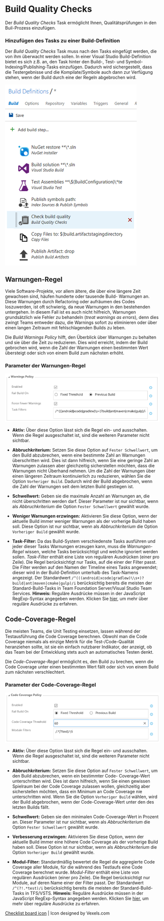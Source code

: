 # Build Quality Checks
Der *Build Quality Checks* Task ermöglicht Ihnen, Qualitätsprüfungen in den Buil-Prozess einzufügen.

### Hinzufügen des Tasks zu einer Build-Definition
Der *Build Quality Checks* Task muss nach den Tasks eingefügt werden, die von ihm überwacht werden sollen. In einer Visual Studio
Build-Definition bietet es sich z.B. an, den Task hinter den Build-, Test- und Symbol-Indexing/Publishing-Tasks einzufügen.
Dadurch wird sichergestellt, dass die Testergebnisse und die Kompilate/Symbole auch dann zur Verfügung stehen, wenn der Build
durch eine der Regeln abgebrochen wird. 

![Task-Einbindung](../assets/AddTask.png "Empfohlene Einbindung des Build Quality Checks Tasks")

## Warnungen-Regel
Viele Software-Projekte, vor allem ältere, die über eine längere Zeit gewachsen sind, häufen hunderte oder tausende Build-
Warnungen an. Diese Warnungen durch Refactoring oder aufräumen des Codes loszuwerden, ist oft schwierig, da neue Warnungen
in den bestehenden untergehen. In diesem Fall ist es auch nicht hilfreich, Warnungen grundsätzlich wie Fehler zu behandeln
(*treat warnings as errors*), denn dies zwingt Teams entweder dazu, die Warnings sofort zu eliminieren oder über einen langen
Zeitraum mit fehlschlagenden Builds zu leben. 

Die *Build Warnings Policy* hilft, den Überblick über Warnungen zu behalten und sie über die Zeit zu reduzieren. Dies wird
erreicht, indem der Build gebrochen wird, wenn die Zahl der Warnungen einen bestimmten Wert übersteigt oder sich von einem
Build zum nächsten erhöht.

### Parameter der Warnungen-Regel

![Warnungen-Regel](../assets/WarningsPolicy.png "Parameter der Warnungen-Regel")

- **Aktiv:** Über diese Option lässt sich die Regel ein- und ausschalten. Wenn die Regel ausgeschaltet ist, sind die weiteren
Parameter nicht sichtbar.

- **Abbruchkriterium:** Setzen Sie diese Option auf `Fester Schwellwert`, um den Build abzubrechen, wenn eine bestimmte Zahl an
Warnungen überschritten wird. Dies ist dann hilfreich, wenn Sie eine geringe Zahl an Warnungen zulassen aber gleichzeitig
sicherstellen möchten, dass die Warnungen nicht Überhand nehmen. Um die Zahl der Warnungen über einen längeren Zeitraum
kontinuierlich zu reduzieren, wählen Sie die Option `Vorheriger Build`. Dadurch wird der Build abgebrochen, wenn die Zahl der
Warnungen seit dem letzten Build gestiegen ist.

- **Schwellwert:** Geben sie die maximale Anzahl an Warnungen an, die nicht überschritten werden darf. Dieser Parameter ist
nur sichtbar, wenn als *Abbruchkriterium* die Option `Fester Schwellwert` gewählt wurde.

- **Weniger Warnungen erzwingen:** Aktivieren Sie diese Option, wenn der aktuelle Build immer weniger Warnungen als der vorherige
Build haben soll. Diese Option ist nur sichtbar, wenn als *Abbruchkriterium* die Option `Vorheriger Build` gewählt wurde.

- **Task-Filter:** Da das Build-System verschiedenste Tasks ausführen und jeder dieser Tasks Warnungen erzeugen kann, muss die
*Warnungen-Regel* wissen, welche Tasks berücksichtigt und welche ignoriert werden sollen. *Task-Filter* enthält eine Liste
von regulären Ausdrücken (einer pro Zeile). Die Regel berücksichtigt nur Tasks, auf die einer der Filter passt. Die Filter werden
auf den Namen der Timeline eines Tasks angewendet; dieser wird in der Build-Definition unterhalb des Task-Namens angezeigt. Der
Standardwert `/^(((android|xcode|gradlew)\\s+)?build|ant|maven|cmake|gulp)/i` berücksichtig bereits die meisten der Standard-Build-Tasks
in Team Foundation Server/Visual Studio Team Services. **Hinweis:** Reguläre Ausdrücke müssen in der JavaScript RegExp-Syntax angegeben
werden. Klicken Sie [hier](http://www.regular-expressions.info/javascript.html), um mehr über reguläre Ausdrücke zu erfahren.

## Code-Coverage-Regel
Die meisten Teams, die Unit Testing einsetzen, lassen während der Testausführung die Code Coverage berechnen. Obwohl man die Code
Coverage niemals als einzige Metrik für die Test-/Code-Qualität heranziehen sollte, ist sie ein einfach nutzbarer Indikator, der
anzeigt, ob das Team bei der Entwicklung stets auch an automatisches Testen denkt.

Die *Code-Coverage-Regel* ermöglicht es, den Build zu brechen, wenn die Code Coverage unter einen bestimmten Wert fällt oder sich
von einem Build zum nächsten verschlechtert.

### Parameter der Code-Coverage-Regel

![Code-Coverage-Regel](../assets/CodeCoveragePolicy.png "Parameter der Code-Coverage-Regel")

- **Aktiv:** Über diese Option lässt sich die Regel ein- und ausschalten. Wenn die Regel ausgeschaltet ist, sind die weiteren
Parameter nicht sichtbar.

- **Abbruchkriterium:** Setzen Sie diese Option auf `Fester Schwellwert`, um den Build abzubrechen, wenn ein bestimmter Code-
Coverage-Wert unterschritten wird. Dies ist dann hilfreich, wenn Sie einen gewissen Spielraum bei der Code Coverage zulassen
wollen, gleichzeitig aber sicherstellen möchten, dass ein Minimum an Code Coverage nie unterschritten wird. Wenn Sie die Option
`Vorheriger Build` wählen, wird der Build abgebrochen, wenn der Code-Coverage-Wert unter den des letzten Builds fällt.

- **Schwellwert:** Geben sie den minimalen Code-Coverage-Wert in Prozent an. Dieser Parameter ist nur sichtbar, wenn als
*Abbruchkriterium* die Option `Fester Schwellwert` gewählt wurde.

- **Verbesserung erzwingen:** Aktivieren Sie diese Option, wenn der aktuelle Build immer eine höhere Code Coverage als der vorherige
Build haben soll. Diese Option ist nur sichtbar, wenn als *Abbruchkriterium* die Option `Vorheriger Build` gewählt wurde.

- **Modul-Filter:** Standardmäßig bewertet die Regel die aggregierte Code Coverage aller Module, für die während des Testlaufs eine
Code Coverage berechnet wurde. *Modul-Filter* enthält eine Liste von regulären Ausdrücken (einer pro Zeile). Die Regel berücksichtigt
nur Module, auf deren Name einer der Filter passt. Der Standardwert `/^(?!.*test)/i` berücksichtig bereits die meisten der
Standard-Build-Tasks in TFS/VSTS. **Hinweis:** Reguläre Ausdrücke müssen in der JavaScript RegExp-Syntax angegeben werden. Klicken Sie
[hier](http://www.regular-expressions.info/javascript.html), um mehr über reguläre Ausdrücke zu erfahren.

[Checklist board icon](https://www.vexels.com/vectors/png-svg/129767/checklist-board-icon) | Icon designed by Vexels.com
